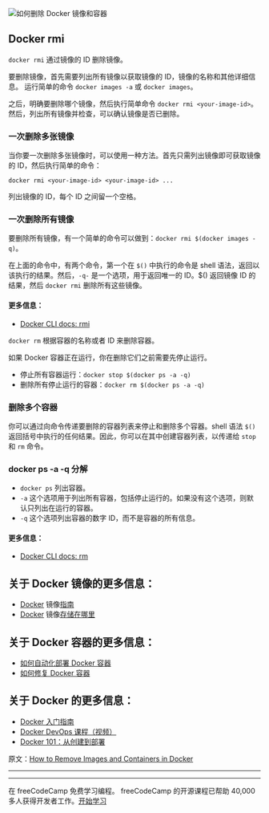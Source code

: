   ![如何删除 Docker 镜像和容器](https://chinese.freecodecamp.org/news/content/images/size/w2000/2021/01/photo-1548092372-0d1bd40894a3.jpeg)

## ******Docker rmi******

`docker rmi` 通过镜像的 ID 删除镜像。

要删除镜像，首先需要列出所有镜像以获取镜像的 ID，镜像的名称和其他详细信息。 运行简单的命令 `docker images -a` 或 `docker images`。

之后，明确要删除哪个镜像，然后执行简单命令 `docker rmi <your-image-id>`。然后，列出所有镜像并检查，可以确认镜像是否已删除。

### ******一次删除多张******镜像

当你要一次删除多张镜像时，可以使用一种方法。首先只需列出镜像即可获取镜像的 ID，然后执行简单的命令：

`docker rmi <your-image-id> <your-image-id> ...`

列出镜像的 ID，每个 ID 之间留一个空格。

### ******一次删除所有******镜像

要删除所有镜像，有一个简单的命令可以做到：`docker rmi $(docker images -q)`。

在上面的命令中，有两个命令，第一个在 `$()` 中执行的命令是 shell 语法，返回以该执行的结果。然后，`-q-` 是一个选项，用于返回唯一的 ID。$() 返回镜像 ID 的结果，然后 `docker rmi` 删除所有这些镜像。

#### ******更多信息****：**

-   [Docker CLI docs: rmi](https://docs.docker.com/engine/reference/commandline/rm/)

`docker rm` 根据容器的名称或者 ID 来删除容器。

如果 Docker 容器正在运行，你在删除它们之前需要先停止运行。

-   停止所有容器运行：`docker stop $(docker ps -a -q)`
-   删除所有停止运行的容器：`docker rm $(docker ps -a -q)`

### ******删除多个容器******

你可以通过向命令传递要删除的容器列表来停止和删除多个容器。shell 语法 `$()` 返回括号中执行的任何结果。因此，你可以在其中创建容器列表，以传递给 `stop` 和 `rm` 命令。

### **docker ps -a -q 分解**

-   `docker ps` 列出容器。
-   `-a` 这个选项用于列出所有容器，包括停止运行的。如果没有这个选项，则默认只列出在运行的容器。
-   `-q` 这个选项列出容器的数字 ID，而不是容器的所有信息。

#### ******更多信息****：**

-   [Docker CLI docs: rm](https://docs.docker.com/engine/reference/commandline/rm/)

## **关于 Docker** 镜像**的更多信息：**

-   [Docker](https://www.freecodecamp.org/news/docker-image-guide-how-to-remove-and-delete-docker-images-stop-containers-and-remove-all-volumes/) 镜像[指南](https://www.freecodecamp.org/news/docker-image-guide-how-to-remove-and-delete-docker-images-stop-containers-and-remove-all-volumes/)
-   [Docker](https://www.freecodecamp.org/news/where-are-docker-images-stored-docker-container-paths-explained/) 镜像[存储在哪里](https://www.freecodecamp.org/news/where-are-docker-images-stored-docker-container-paths-explained/)

## **关于 Docker 容器的更多信息：**

-   [如何自动化部署 Docker 容器](https://www.freecodecamp.org/news/automate-docker-container-deployment-via-maven-53a855e26d3e/)
-   [如何修复 Docker 容器](https://www.freecodecamp.org/news/how-to-find-and-fix-docker-container-vulnerabilities-in-2020/)

## **关于 Docker 的更多信息：**

-   [Docker 入门指南](https://www.freecodecamp.org/news/a-beginners-guide-to-docker-how-to-create-your-first-docker-application-cc03de9b639f/)
-   [Docker DevOps 课程（视频）](https://www.freecodecamp.org/news/docker-devops-course/)
-   [Docker 101：从创建到部署](https://www.freecodecamp.org/news/docker-101-creation-to-deployment/)

原文：[How to Remove Images and Containers in Docker](https://www.freecodecamp.org/news/how-to-remove-images-in-docker/)

___

___

在 freeCodeCamp 免费学习编程。 freeCodeCamp 的开源课程已帮助 40,000 多人获得开发者工作。[开始学习](https://www.freecodecamp.org/chinese/learn/)